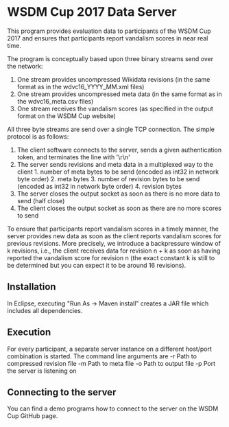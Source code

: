 WSDM Cup 2017 Data Server
====================
This program provides evaluation data to participants of the WSDM Cup 2017 and ensures that participants report vandalism scores in near real time.

The program is conceptually based upon three binary streams send over the network:

  1. One stream provides uncompressed Wikidata revisions (in the same format as in the wdvc16_YYYY_MM.xml files)
  2. One stream provides uncompressed meta data (in the same format as in the wdvc16_meta.csv files)
  3. One stream receives the vandalism scores (as specified in the output format on the WSDM Cup website)

All three byte streams are send over a single TCP connection. The simple protocol is as follows:

  1. The client software connects to the server, sends a given authentication token, and terminates the line with '\r\n'
  2. The server sends revisions and meta data in a multiplexed way to the client
	1. number of meta bytes to be send (encoded as int32 in network byte order)
	2. meta bytes
	3. number of revision bytes to be send (encoded as int32 in network byte order)
	4. revision bytes
  3. The server closes the output socket as soon as there is no more data to send (half close)
  4. The client closes the output socket as soon as there are no more scores to send
  	
To ensure that participants report vandalism scores in a timely manner, the server provides new data as soon as the client reports vandalism scores for previous revisions.
More precisely, we introduce a backpressure window of k revisions, i.e., the client receives data for revision n + k as soon as having reported the vandalism score for revision n (the exact constant k is still to be determined but you can expect it to be around 16 revisions).


Installation
------------
In Eclipse, executing "Run As -> Maven install" creates a JAR file which includes all dependencies.


Execution
--------------------
For every participant, a separate server instance on a different host/port combination is started. The command line arguments are
  -r Path to compressed revision file
  -m Path to meta file
  -o Path to output file
  -p Port the server is listening on
 

Connecting to the server
------------------------
You can find a demo programs how to connect to the server on the WSDM Cup GitHub page.
